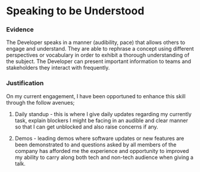 # Speaking to be Understood

### Evidence
The Developer speaks in a manner (audibility, pace) that allows others to engage and understand. They are able to rephrase a concept using different perspectives or vocabulary in order to exhibit a thorough understanding of the subject. The Developer can present important information to teams and stakeholders they interact with frequently.

### Justification

On my current engagement, I have been opportuned to enhance this skill through the follow avenues;
1. Daily standup - this is where I give daily updates regarding my currently task, explain blockers I might be facing in an audible and clear manner so that I can get unblocked and also raise concerns if any.

2. Demos - leading demos where software updates or new features are been demonstrated to and questions asked by all members of the company has afforded me the experience and opportunity to improved my ability to carry along both tech and non-tech audience when giving a talk.


